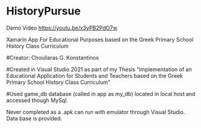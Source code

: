 # HistoryPursue
Demo Video https://youtu.be/x3yPB2PdO7w

Xamarin App For Educational Purposes based on the Greek Primary School History Class Curriculum

#Creator: Chouliaras G. Konstantinos

#Created in Visual Studio 2021 as part of my Thesis "Implementation of an Educational Application for Students and Teachers based on the Greek Primary School History Class Curriculum"

#Used game_db database (called in app as my_db) located in local host and accessed though MySql.

Never completed as a .apk can run with emulator through Visual Studio. Data base is provided.
